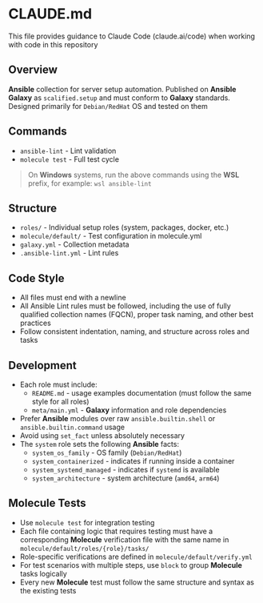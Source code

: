 # CLAUDE.md

This file provides guidance to Claude Code (claude.ai/code) when working with code in this repository

## Overview

**Ansible** collection for server setup automation. Published on **Ansible Galaxy** as `scalified.setup` and must conform to **Galaxy** standards. Designed primarily for `Debian/RedHat` OS and tested on them

## Commands

- `ansible-lint` - Lint validation  
- `molecule test` - Full test cycle

> On **Windows** systems, run the above commands using the **WSL** prefix, for example: `wsl ansible-lint`

## Structure

- `roles/` - Individual setup roles (system, packages, docker, etc.)
- `molecule/default/` - Test configuration in molecule.yml
- `galaxy.yml` - Collection metadata
- `.ansible-lint.yml` - Lint rules

## Code Style

- All files must end with a newline
- All Ansible Lint rules must be followed, including the use of fully qualified collection names (FQCN), proper task naming, and other best practices
- Follow consistent indentation, naming, and structure across roles and tasks

## Development

- Each role must include:
    - `README.md` - usage examples documentation (must follow the same style for all roles)
    - `meta/main.yml` - **Galaxy** information and role dependencies
- Prefer **Ansible** modules over raw `ansible.builtin.shell` or `ansible.builtin.command` usage
- Avoid using `set_fact` unless absolutely necessary
- The `system` role sets the following **Ansible** facts:
    - `system_os_family` - OS family (`Debian/RedHat`)
    - `system_containerized` - indicates if running inside a container
    - `system_systemd_managed` - indicates if `systemd` is available
    - `system_architecture` - system architecture (`amd64`, `arm64`)

## Molecule Tests

- Use `molecule test` for integration testing
- Each file containing logic that requires testing must have a corresponding **Molecule** verification file with the same name in `molecule/default/roles/{role}/tasks/`
- Role-specific verifications are defined in `molecule/default/verify.yml`
- For test scenarios with multiple steps, use `block` to group **Molecule** tasks logically
- Every new **Molecule** test must follow the same structure and syntax as the existing tests
